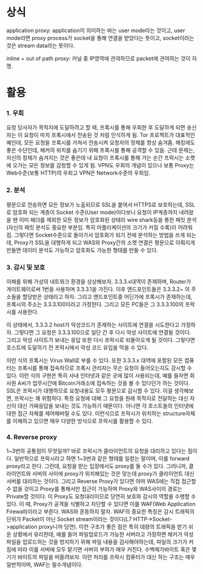 # 상식
application proxy: application이 의미하는 바는 user mode라는 것이고, user mode라면 proxy process가 socket을 통해 연결을 받았다는 뜻이고, socket이라는 것은 stream data라는 뜻이다. 

inline + out of path proxy: 커널 중 IP영역에 관여하므로 packet에 관여하는 것이 자명.
# 활용
### 1. 우회
요청 당사자가 목적지에 도달하려고 할 때, 프록시를 통해 우회한 후 도달하게 되면 송신자는 이 요청이 마치 프록시에서 전송된 것 처럼 인식하게 됨. Tor 프로젝트가 대표적인 예인데, 모든 요청을 프록시를 거쳐서 전송시켜 요청자의 정체를 항상 숨겨줌. 해킹에도 좋은 수단인데, 해커의 위치를 숨기기 위해 프록시를 통해 공격할 수 있음. 근데 문제는, 자신의 정체가 숨겨지는 것은 좋은데 내 요청이 프록시를 통해 가는 순간 프락시는 소켓에 오가는 모든 정보를 감청할 수 있게 됨. VPN도 우회의 개념이 있으나 보통 Proxy는 Web수준(보통 HTTP)의 우회고 VPN은 Network수준의 우회임.

### 2. 분석
평문으로 전송하면 모든 정보가 노출되므로 SSL을 붙여서 HTTPS로 보호하는데, SSL로 암호화 되는 계층이 Socket 수준(User mode)이다보니 요청이 IP계층까지 내려왔을 땐 이미 헤더를 제외한 모든 정보가 암호화된 상태라 wire shark등을 통한 패킷 분석(자신의 패킷 분석도 중요한 부분임. 특히 어플리케이션의 크기가 커질 수록)이 어려워짐. 그렇다면 Socket수준으로 돌아가서 암호화가 되기 전에 분석하는 방법을 쓰게 되는데, Proxy가 SSL을 대행하게 되고 WAS와 Proxy간의 소켓 연결은 평문으로 이뤄지게 만들면 데이터 분석도 가능하고 암호화도 가능한 형태를 만들 수 있다.

### 3. 감시 및 보호
이해를 위해 가상의 네트워크 환경을 상상해보자. 3.3.3.x대역이 존재하며, Router가 게이트웨이로써 1번을 사용하며 3.3.3.1을 가진다. 이후 엔드포인트들은 3.3.3.2~ 의 주소들을 할당받은 상태라고 하자. 그리고 엔드포인트중 어딘가에 프록시가 존재하는데, 프록시의 주소는 3.3.3.100이라고 가정한다. 그리고 모든 PC들은 그 3.3.3.100의 프락시를 사용한다.

이 상태에서, 3.3.3.2 host가 악성코드가 존재하는 사이트에 연결을 시도한다고 가정하자. 그렇다면 그 요청은 3.3.3.100으로 일단 간 후 다시 악성 사이트에 연결될 것이다. 그리고 악성 사이트가 보내는 응답 또한 다시 프락시로 되돌아오게 될 것이다. 
그렇다면 호스트에 도달하기 전 프락시에서 악성 코드 유입을 막을 수 있다.

이런 식의 프록시는 Virus Wall로 부를 수 있다. 또한 3.3.3.x 대역에 포함된 모든 컴퓨터는 프록시를 통해 접속하므로 프록시 관리자는 무슨 요청이 들어오는지도 감시할 수 있다. 이런 식의 구현은 특히 사내 인터넷과 같은 곳에 많이 사용되는데, 예를 들자면 회사원 A씨가 업무시간에 Bitcoin거래소에 접속하는 것을 볼 수 있다던가 하는 것이다. SSL은 프락시가 대행하므로 요청내용도 모두 평문으로 감시할 수 있다.
이걸 생각해보면, 프락시는 꽤 위험하다. 특정 요청에 대해 그 요청을 원래 목적지로 전달하는 대신 자신이 대신 가짜응답을 보내는 것도 가능하기 때문이다. 아니면 각 호스트들의 인터넷에 대한 접근 자체를 제어해버릴 수도 있다. 이런식으로 프락시가 위치하는 structure자체를 이해하고 있으면 매우 다양한 방식으로 프락시를 활용할 수 있다. 

### 4. Reverse proxy
1~3번의 공통점이 무엇일까? 바로 프락시가 클라이언트의 요청을 대리하고 있다는 점이다. 일반적으로 프락시라고 하면 1~3번과 같은 형태를 일컫는 말이며, 이를 forward proxy라고 한다. 그런데, 요청을 받는 입장에서도 proxy를 둘 수가 있다. 그러니까, 클라이언트와 서버의 사이에 proxy가 위치해있는 것은 맞는데 proxy가 클라이언트 대신 서버를 대리하는 것이다. 그리고 Reverse Proxy가 있다면 아마 WAS에는 직접 접근할 수 없을 것이고 Proxy를 통해서만 접근이 가능하며 Proxy와 WAS사이의 경로는 Private할 것이다. 이 Proxy도 요청대리이므로 당연히 보호와 감시의 역할을 수행할 수 있다. 이 때, Proxy가 공격을 식별하고 차단할 수 있다면 이를 WAF(Web Application Firewall)이라고 부른다. WAS와 혼동하지 말자.
WAF의 중요한 특징은 감시 트래픽의 단위가 Packet이 아닌 Socket stream이라는 것이다(L7 HTTP->Socket->application proxy니까 당연). 이런 구조가 좋은 점은 특히 대량의 트래픽을 받기 쉬운 상황에서 유리한데, 예를 들어 파일업로드가 가능한 서버라고 가정하면 해커가 악성 파일을 업로드하는 것을 방지하기 위해 파일 내용을 검사해야하는데, 파일의 크기가 커짐에 따라 이를 서버에 모두 맡기면 서버의 부하가 매우 커진다. 수백메가바이트 혹은 몇 기가 바이트의 파일을 떠올려보자. 이런 처리를 프락시 컴퓨터가 대신 하는 구조는 매우 일반적이며, WAF는 필수개념이다.





